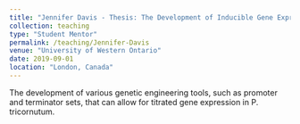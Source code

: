 ```yaml
---
title: "Jennifer Davis - Thesis: The Development of Inducible Gene Expression in the diatom Phaeodactylum tricornutum."
collection: teaching
type: "Student Mentor"
permalink: /teaching/Jennifer-Davis
venue: "University of Western Ontario"
date: 2019-09-01
location: "London, Canada"
---
```


The development of various genetic engineering tools, such as promoter and terminator sets, that can allow for titrated gene expression in P. tricornutum.
